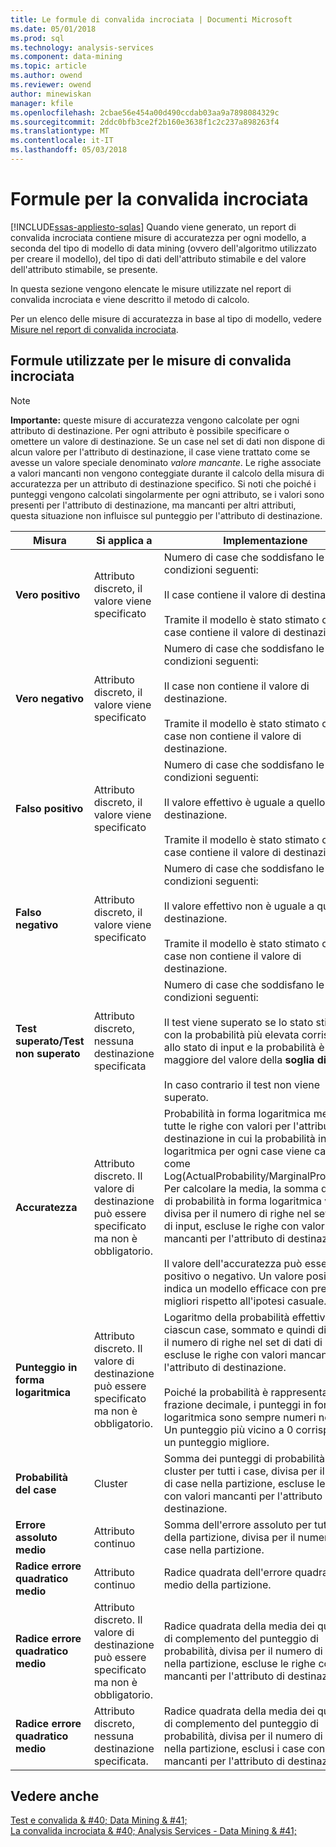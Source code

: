 ```yaml
---
title: Le formule di convalida incrociata | Documenti Microsoft
ms.date: 05/01/2018
ms.prod: sql
ms.technology: analysis-services
ms.component: data-mining
ms.topic: article
ms.author: owend
ms.reviewer: owend
author: minewiskan
manager: kfile
ms.openlocfilehash: 2cbae56e454a00d490ccdab03aa9a7898084329c
ms.sourcegitcommit: 2ddc0bfb3ce2f2b160e3638f1c2c237a898263f4
ms.translationtype: MT
ms.contentlocale: it-IT
ms.lasthandoff: 05/03/2018
---
```

# <a name="cross-validation-formulas"></a>Formule per la convalida incrociata
[!INCLUDE[ssas-appliesto-sqlas](../../includes/ssas-appliesto-sqlas.md)]
  Quando viene generato, un report di convalida incrociata contiene misure di accuratezza per ogni modello, a seconda del tipo di modello di data mining (ovvero dell'algoritmo utilizzato per creare il modello), del tipo di dati dell'attributo stimabile e del valore dell'attributo stimabile, se presente.  
  
 In questa sezione vengono elencate le misure utilizzate nel report di convalida incrociata e viene descritto il metodo di calcolo.  
  
 Per un elenco delle misure di accuratezza in base al tipo di modello, vedere [Misure nel report di convalida incrociata](../../analysis-services/data-mining/measures-in-the-cross-validation-report.md).  
  
## <a name="formulas-used-for-cross-validation-measures"></a>Formule utilizzate per le misure di convalida incrociata  
  
> [!NOTE]  
>  **Importante:** queste misure di accuratezza vengono calcolate per ogni attributo di destinazione. Per ogni attributo è possibile specificare o omettere un valore di destinazione. Se un case nel set di dati non dispone di alcun valore per l'attributo di destinazione, il case viene trattato come se avesse un valore speciale denominato *valore mancante*. Le righe associate a valori mancanti non vengono conteggiate durante il calcolo della misura di accuratezza per un attributo di destinazione specifico. Si noti che poiché i punteggi vengono calcolati singolarmente per ogni attributo, se i valori sono presenti per l'attributo di destinazione, ma mancanti per altri attributi, questa situazione non influisce sul punteggio per l'attributo di destinazione.  
  
|Misura|Si applica a|Implementazione|  
|-------------|----------------|--------------------|  
|**Vero positivo**|Attributo discreto, il valore viene specificato|Numero di case che soddisfano le condizioni seguenti:<br /><br /> Il case contiene il valore di destinazione.<br /><br /> Tramite il modello è stato stimato che il case contiene il valore di destinazione.|  
|**Vero negativo**|Attributo discreto, il valore viene specificato|Numero di case che soddisfano le condizioni seguenti:<br /><br /> Il case non contiene il valore di destinazione.<br /><br /> Tramite il modello è stato stimato che il case non contiene il valore di destinazione.|  
|**Falso positivo**|Attributo discreto, il valore viene specificato|Numero di case che soddisfano le condizioni seguenti:<br /><br /> Il valore effettivo è uguale a quello di destinazione.<br /><br /> Tramite il modello è stato stimato che il case contiene il valore di destinazione.|  
|**Falso negativo**|Attributo discreto, il valore viene specificato|Numero di case che soddisfano le condizioni seguenti:<br /><br /> Il valore effettivo non è uguale a quello di destinazione.<br /><br /> Tramite il modello è stato stimato che il case non contiene il valore di destinazione.|  
|**Test superato/Test non superato**|Attributo discreto, nessuna destinazione specificata|Numero di case che soddisfano le condizioni seguenti:<br /><br /> Il test viene superato se lo stato stimato con la probabilità più elevata corrisponde allo stato di input e la probabilità è maggiore del valore della **soglia di stato**.<br /><br /> In caso contrario il test non viene superato.|  
|**Accuratezza**|Attributo discreto. Il valore di destinazione può essere specificato ma non è obbligatorio.|Probabilità in forma logaritmica media per tutte le righe con valori per l'attributo di destinazione in cui la probabilità in forma logaritmica per ogni case viene calcolata come Log(ActualProbability/MarginalProbability). Per calcolare la media, la somma dei valori di probabilità in forma logaritmica viene divisa per il numero di righe nel set di dati di input, escluse le righe con valori mancanti per l'attributo di destinazione.<br /><br /> Il valore dell'accuratezza può essere positivo o negativo. Un valore positivo indica un modello efficace con prestazioni migliori rispetto all'ipotesi casuale.|  
|**Punteggio in forma logaritmica**|Attributo discreto. Il valore di destinazione può essere specificato ma non è obbligatorio.|Logaritmo della probabilità effettiva per ciascun case, sommato e quindi diviso per il numero di righe nel set di dati di input, escluse le righe con valori mancanti per l'attributo di destinazione.<br /><br /> Poiché la probabilità è rappresentata come frazione decimale, i punteggi in forma logaritmica sono sempre numeri negativi. Un punteggio più vicino a 0 corrisponde a un punteggio migliore.|  
|**Probabilità del case**|Cluster|Somma dei punteggi di probabilità del cluster per tutti i case, divisa per il numero di case nella partizione, escluse le righe con valori mancanti per l'attributo di destinazione.|  
|**Errore assoluto medio**|Attributo continuo|Somma dell'errore assoluto per tutti i case della partizione, divisa per il numero di case nella partizione.|  
|**Radice errore quadratico medio**|Attributo continuo|Radice quadrata dell'errore quadratico medio della partizione.|  
|**Radice errore quadratico medio**|Attributo discreto. Il valore di destinazione può essere specificato ma non è obbligatorio.|Radice quadrata della media dei quadrati di complemento del punteggio di probabilità, divisa per il numero di case nella partizione, escluse le righe con valori mancanti per l'attributo di destinazione.|  
|**Radice errore quadratico medio**|Attributo discreto, nessuna destinazione specificata.|Radice quadrata della media dei quadrati di complemento del punteggio di probabilità, divisa per il numero di case nella partizione, esclusi i case con valori mancanti per l'attributo di destinazione.|  
  
## <a name="see-also"></a>Vedere anche  
 [Test e convalida & #40; Data Mining & #41;](../../analysis-services/data-mining/testing-and-validation-data-mining.md)   
 [La convalida incrociata & #40; Analysis Services - Data Mining & #41;](../../analysis-services/data-mining/cross-validation-analysis-services-data-mining.md)  
  
  
